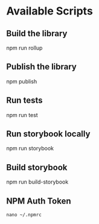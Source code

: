 # Available Scripts

## Build the library
npm run rollup
## Publish the library
npm publish
## Run tests
npm run test
## Run storybook locally
npm run storybook
## Build storybook
npm run build-storybook

## NPM Auth Token
    nano ~/.npmrc
